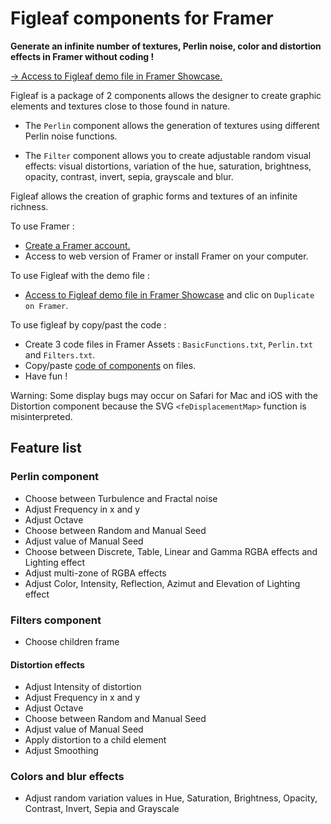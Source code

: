 # Figleaf components for Framer

**Generate an infinite number of textures, Perlin noise, color and distortion effects in Framer without coding !**

[→ Access to Figleaf demo file in Framer Showcase.](https://www.framer.com/showcase/project/jYAGqQXvxOitU1IFY1VF/?fbclid=IwAR1_tRgVoSXMBw1ICzf5e8MPDdplnNc4iBSzSZROMuRnrnV9f45WN3re3lE)

Figleaf is a package of 2 components allows the designer to create graphic elements and textures close to those found in nature.

* The `Perlin` component allows the generation of textures using different Perlin noise functions.

* The `Filter` component allows you to create adjustable random visual effects: visual distortions, variation of the hue, saturation, brightness, opacity, contrast, invert, sepia, grayscale and blur.

Figleaf allows the creation of graphic forms and textures of an infinite richness.

To use Framer :
* [Create a Framer account.](https://login.framer.com/sign-up/?ref=site&redirect=https%3A%2F%2Fframer.com%2F)
* Access to web version of Framer or install Framer on your computer.

To use Figleaf with the demo file :
* [Access to Figleaf demo file in Framer Showcase](https://www.framer.com/showcase/project/jYAGqQXvxOitU1IFY1VF/?fbclid=IwAR1_tRgVoSXMBw1ICzf5e8MPDdplnNc4iBSzSZROMuRnrnV9f45WN3re3lE) and clic on `Duplicate on Framer`.

To use figleaf by copy/past the code :
* Create 3 code files in Framer Assets : `BasicFunctions.txt`, `Perlin.txt` and `Filters.txt`.
* Copy/paste [code of components](https://github.com/yannbellot/figleaf-framer/tree/main/Components) on files.
* Have fun !

Warning: Some display bugs may occur on Safari for Mac and iOS with the Distortion component because the SVG `<feDisplacementMap>` function is misinterpreted.

## Feature list

### Perlin component

* Choose between Turbulence and Fractal noise
* Adjust Frequency in x and y
* Adjust Octave
* Choose between Random and Manual Seed
* Adjust value of Manual Seed
* Choose between Discrete, Table, Linear and Gamma RGBA effects and Lighting effect
* Adjust multi-zone of RGBA effects
* Adjust Color, Intensity, Reflection, Azimut and Elevation of Lighting effect

### Filters component

* Choose children frame

#### Distortion effects

* Adjust Intensity of distortion
* Adjust Frequency in x and y
* Adjust Octave
* Choose between Random and Manual Seed
* Adjust value of Manual Seed
* Apply distortion to a child element
* Adjust Smoothing

### Colors and blur effects

* Adjust random variation values in Hue, Saturation, Brightness, Opacity, Contrast, Invert, Sepia and Grayscale
